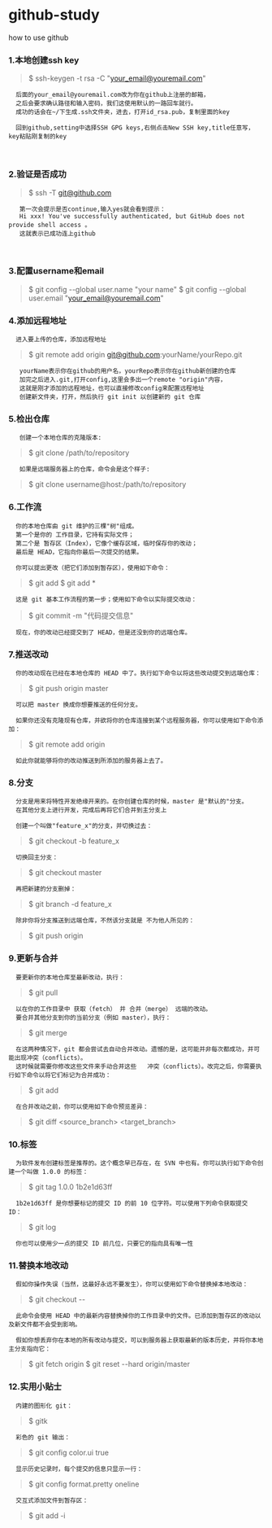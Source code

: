 github-study
======
how to use github

### 1.本地创建ssh key
> $ ssh-keygen -t rsa -C "your_email@youremail.com"
      
      后面的your_email@youremail.com改为你在github上注册的邮箱，
      之后会要求确认路径和输入密码，我们这使用默认的一路回车就行。
      成功的话会在~/下生成.ssh文件夹，进去，打开id_rsa.pub，复制里面的key
  
      回到github,setting中选择SSH GPG keys,右侧点击New SSH key,title任意写，key粘贴刚复制的key
  
### 2.验证是否成功
> $ ssh -T git@github.com

       第一次会提示是否continue,输入yes就会看到提示：
       Hi xxx! You've successfully authenticated, but GitHub does not provide shell access 。
       这就表示已成功连上github
  
### 3.配置username和email
> $ git config --global user.name "your name"
> $ git config --global user.email "your_email@youremail.com"
  
### 4.添加远程地址
      进入要上传的仓库，添加远程地址
> $ git remote add origin git@github.com:yourName/yourRepo.git

       yourName表示你在github的用户名，yourRepo表示你在github新创建的仓库
       加完之后进入.git,打开config,这里会多出一个remote "origin"内容，
       这就是刚才添加的远程地址，也可以直接修改config来配置远程地址
       创建新文件夹，打开，然后执行 git init 以创建新的 git 仓库
  
### 5.检出仓库
       创建一个本地仓库的克隆版本:
> $ git clone /path/to/repository 

       如果是远端服务器上的仓库，命令会是这个样子:
> $ git clone username@host:/path/to/repository
  
### 6.工作流
      你的本地仓库由 git 维护的三棵"树"组成。
      第一个是你的 工作目录，它持有实际文件；
      第二个是 暂存区（Index），它像个缓存区域，临时保存你的改动；
      最后是 HEAD，它指向你最后一次提交的结果。

      你可以提出更改（把它们添加到暂存区），使用如下命令：
> $ git add <filename>
> $ git add *
      
      这是 git 基本工作流程的第一步；使用如下命令以实际提交改动：
> $ git commit -m "代码提交信息"
      
      现在，你的改动已经提交到了 HEAD，但是还没到你的远端仓库。
  
### 7.推送改动
      你的改动现在已经在本地仓库的 HEAD 中了。执行如下命令以将这些改动提交到远端仓库：
> $ git push origin master

      可以把 master 换成你想要推送的任何分支。
  
      如果你还没有克隆现有仓库，并欲将你的仓库连接到某个远程服务器，你可以使用如下命令添加：
> $ git remote add origin <server>
      
      如此你就能够将你的改动推送到所添加的服务器上去了。
  
### 8.分支
      分支是用来将特性开发绝缘开来的。在你创建仓库的时候，master 是"默认的"分支。
      在其他分支上进行开发，完成后再将它们合并到主分支上
  
      创建一个叫做"feature_x"的分支，并切换过去：
> $ git checkout -b feature_x

      切换回主分支：
> $ git checkout master

      再把新建的分支删掉：
> $ git branch -d feature_x

      除非你将分支推送到远端仓库，不然该分支就是 不为他人所见的：
> $ git push origin <branch>
  
### 9.更新与合并
      要更新你的本地仓库至最新改动，执行：
> $ git pull

      以在你的工作目录中 获取（fetch） 并 合并（merge） 远端的改动。
      要合并其他分支到你的当前分支（例如 master），执行：
> $ git merge <branch>
      
      在这两种情况下，git 都会尝试去自动合并改动。遗憾的是，这可能并非每次都成功，并可能出现冲突（conflicts）。 
      这时候就需要你修改这些文件来手动合并这些   冲突（conflicts）。改完之后，你需要执行如下命令以将它们标记为合并成功：
> $ git add <filename>
      
      在合并改动之前，你可以使用如下命令预览差异：
> $ git diff <source_branch> <target_branch>
  
### 10.标签
      为软件发布创建标签是推荐的。这个概念早已存在，在 SVN 中也有。你可以执行如下命令创建一个叫做 1.0.0 的标签：
> $ git tag 1.0.0 1b2e1d63ff

      1b2e1d63ff 是你想要标记的提交 ID 的前 10 位字符。可以使用下列命令获取提交 ID：
> $ git log

      你也可以使用少一点的提交 ID 前几位，只要它的指向具有唯一性
  
### 11.替换本地改动
      假如你操作失误（当然，这最好永远不要发生），你可以使用如下命令替换掉本地改动：
> $ git checkout -- <filename>
      
      此命令会使用 HEAD 中的最新内容替换掉你的工作目录中的文件。已添加到暂存区的改动以及新文件都不会受到影响。

      假如你想丢弃你在本地的所有改动与提交，可以到服务器上获取最新的版本历史，并将你本地主分支指向它：
> $ git fetch origin
> $ git reset --hard origin/master
  
### 12.实用小贴士
      内建的图形化 git：
> $ gitk

      彩色的 git 输出：
> $ git config color.ui true

      显示历史记录时，每个提交的信息只显示一行：
> $ git config format.pretty oneline

      交互式添加文件到暂存区：
> $ git add -i

  

